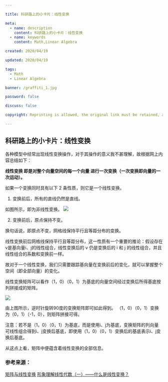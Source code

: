 ```yaml
---

title: 科研路上的小卡片：线性变换

meta:
  - name: description
    content: 科研路上的小卡片：线性变换
  - name: keywords
    content: Math,Linear Algebra

created: 2020/04/19

updated: 2020/04/19

tags:
  - Math
  - Linear Algebra

banner: /graffiti_1.jpg

password: false

discuss: false

copyright: Reprinting is allowed, the original link must be retained, and the copyright belongs to the blogger

---
```


## 科研路上的小卡片：线性变换

各种模型中经常出现线性变换操作，对于其操作的意义我不甚理解，故根据网上内容总结如下：

**线性变换 即是对整个向量空间的每一个向量 进行一次变换（一次变换即向量的一次运动）。**

如果一个变换同时具有以下 2 条性质，则它是一个线性变换。

1. 变换前后，所有的直线仍然是直线。

如图所示，即为非线性变换。
![](http://www.ipaomi.com/wp-content/uploads/2017/11/linear_algebra_complex_transform_0.png)

2. 变换前后，原点保持不变。

换句话说，即原点不变，网格线保持平行且等距分布的变换。

线性变换前后网格线保持平行且等距分布，这一性质有一个重要的推论：假设存在v是基向量i、j的线性组合，线性变换后的 v 仍是变换后的 i 和 j 的线性组合，并且线性组合的系数和变换前一样。

故对于一个线性变换，我们只需要跟踪基向量在变换前后的变化，就可以掌握整个空间（即全部向量）的变化。

线性变换矩阵可以看作（1，0）（0，1）为基底的向量空间经过变换后所得基底按列拼接成的矩阵。

![](http://www.ipaomi.com/wp-content/uploads/2017/11/linear_algebra_transform_counterclockwise.png)

由上图所示，逆时针旋转90度的变换矩阵即可如此得到。
（1，0）（0，1）变换为（0，1）（-1，0），则矩阵拼接可得。


注意：若不是（1，0）（0，1）为基底，而是使用i、j为基底，变换矩阵的列向量可线性组合得到i、j变换后基底，即使用（1，0）（0，1）变换后的基底表示i、j变换后基底。

从这点上看，矩阵中便蕴含着线性变换的全部信息。

### 参考来源：

[矩阵与线性变换](https://blog.csdn.net/caiexu/article/details/83689019)
[形象理解线性代数（一）——什么是线性变换？](https://blog.csdn.net/qq_34099953/article/details/84246154)